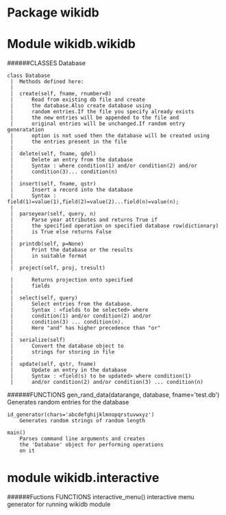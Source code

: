 Package wikidb
==============
Module wikidb.wikidb
=====================

######CLASSES
    Database
    
    class Database
     |  Methods defined here:
     |  
     |  create(self, fname, rnumber=0)
     |      Read from existing db file and create 
     |      the database.Also create database using 
     |      random entries.If the file you specify already exists 
     |      the new entries will be appended to the file and 
     |      original entries will be unchanged.If random entry generatation 
     |      option is not used then the database will be created using 
     |      the entries present in the file
     |  
     |  delete(self, fname, qdel)
     |      Delete an entry from the database
     |      Syntax : where condition(1) and/or condition(2) and/or 
     |      condition(3)... condition(n)
     |  
     |  insert(self, fname, qstr)
     |      Insert a record into the database
     |      Syntax : field(1)=value(1),field(2)=value(2)...field(n)=value(n);
     |  
     |  parseyear(self, query, n)
     |      Parse year attributes and returns True if 
     |      the specified operation on specified database row(dictionary)
     |      is True else returns False
     |  
     |  printdb(self, p=None)
     |      Print the database or the results
     |      in suitable format
     |  
     |  project(self, proj, tresult)

     |      Returns projection onto specified 
     |      fields
     |  
     |  select(self, query)
     |      Select entries from the database.
     |      Syntax : <fields to be selected> where 
     |      condition(1) and/or condition(2) and/or 
     |      condition(3) ... condition(n).
     |      Here "and" has higher precedence than "or"
     |  
     |  serialize(self)
     |      Convert the database object to
     |      strings for storing in file
     |  
     |  update(self, qstr, fname)
     |      Update an entry in the database
     |      Syntax : <field(s) to be updated> where condition(1) 
     |      and/or condition(2) and/or condition(3) ... condition(n)

######FUNCTIONS
    gen_rand_data(datarange, database, fname='test.db')
        Generates random entries for the database
    
    id_generator(chars='abcdefghijklmnopqrstuvwxyz')
        Generates random strings of random length
    
    main()
        Parses command line arguments and creates
        the 'Database' object for performing operations 
        on it


module wikidb.interactive
==========================

######Fuctions
FUNCTIONS
    interactive_menu()
        interactive menu generator for running 
        wikidb module
